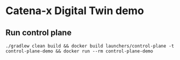 # Catena-x Digital Twin demo

## Run control plane
```
./gradlew clean build && docker build launchers/control-plane -t control-plane-demo && docker run --rm control-plane-demo
```